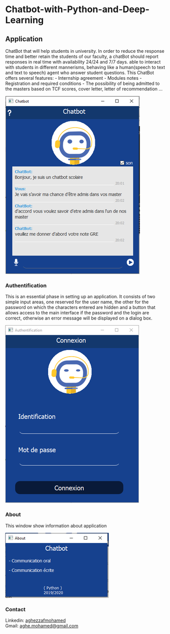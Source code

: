 # Chatbot-with-Python-and-Deep-Learning
## Application
<p> ChatBot that will help students in university. In order to reduce the response time and better retain the students of our faculty, a chatBot should report responses in real time with availability 24/24 and 7/7 days. able to interact with students in different mannerisms, behaving like a human(speech to text and text to speech) agent who answer student questions. This ChatBot offers several features:
- Internship agreement
- Modules notes
- Registration and required conditions
- The possibility of being admitted to the masters based on TCF scores, cover letter, letter of recommendation ...
</p>
<img src="InterfacePrincipale.png">

###	Authentification
<p>This is an essential phase in setting up an application. It consists of two simple input areas, one reserved for the user name, the other for the password on which the characters entered are hidden and a button that allows access to the main interface if the password and the login are correct, otherwise an error message will be displayed on a dialog box.</p>
<img src="authentication.png">

### About
<p>This window show information about application</p>
<img src="about.png">

### Contact
Linkedin: <a href="https://www.linkedin.com/in/mohamed-aghezzaf/">aghezzafmohamed<a/> <br>
Gmail: aghe.mohamed@gmail.com
